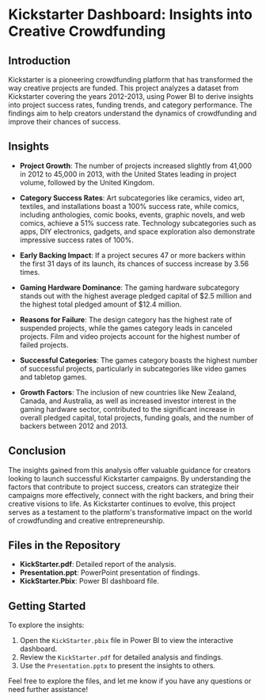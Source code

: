 # Kickstarter Dashboard: Insights into Creative Crowdfunding

## Introduction
Kickstarter is a pioneering crowdfunding platform that has transformed the way creative projects are funded. This project analyzes a dataset from Kickstarter covering the years 2012-2013, using Power BI to derive insights into project success rates, funding trends, and category performance. The findings aim to help creators understand the dynamics of crowdfunding and improve their chances of success.

## Insights
- **Project Growth**: The number of projects increased slightly from 41,000 in 2012 to 45,000 in 2013, with the United States leading in project volume, followed by the United Kingdom.
- **Category Success Rates**: Art subcategories like ceramics, video art, textiles, and installations boast a 100% success rate, while comics, including anthologies, comic books, events, graphic novels, and web comics, achieve a 51% success rate. Technology subcategories such as apps, DIY electronics, gadgets, and space exploration also demonstrate impressive success rates of 100%.

- **Early Backing Impact**: If a project secures 47 or more backers within the first 31 days of its launch, its chances of success increase by 3.56 times.

- **Gaming Hardware Dominance**: The gaming hardware subcategory stands out with the highest average pledged capital of $2.5 million and the highest total pledged amount of $12.4 million.

- **Reasons for Failure**: The design category has the highest rate of suspended projects, while the games category leads in canceled projects. Film and video projects account for the highest number of failed projects.

- **Successful Categories**: The games category boasts the highest number of successful projects, particularly in subcategories like video games and tabletop games.

- **Growth Factors**: The inclusion of new countries like New Zealand, Canada, and Australia, as well as increased investor interest in the gaming hardware sector, contributed to the significant increase in overall pledged capital, total projects, funding goals, and the number of backers between 2012 and 2013.

## Conclusion
The insights gained from this analysis offer valuable guidance for creators looking to launch successful Kickstarter campaigns. By understanding the factors that contribute to project success, creators can strategize their campaigns more effectively, connect with the right backers, and bring their creative visions to life. As Kickstarter continues to evolve, this project serves as a testament to the platform's transformative impact on the world of crowdfunding and creative entrepreneurship.

## Files in the Repository
- **KickStarter.pdf**: Detailed report of the analysis.
- **Presentation.ppt**: PowerPoint presentation of findings.
- **KickStarter.Pbix**: Power BI dashboard file.

## Getting Started
To explore the insights:
1. Open the `KickStarter.pbix` file in Power BI to view the interactive dashboard.
2. Review the `KickStarter.pdf` for detailed analysis and findings.
3. Use the `Presentation.pptx` to present the insights to others.

Feel free to explore the files, and let me know if you have any questions or need further assistance!
